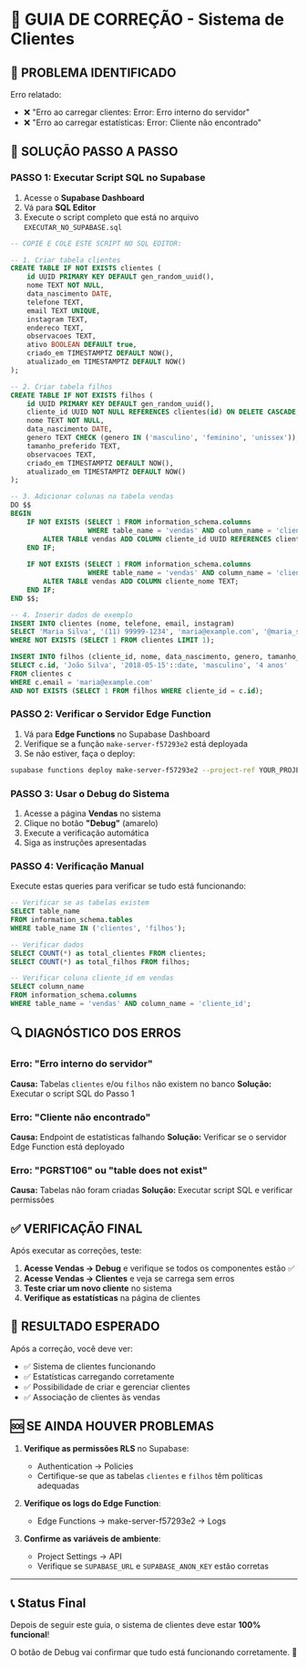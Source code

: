 # 🔧 GUIA DE CORREÇÃO - Sistema de Clientes

## 🚨 **PROBLEMA IDENTIFICADO**

Erro relatado:
- ❌ "Erro ao carregar clientes: Error: Erro interno do servidor"
- ❌ "Erro ao carregar estatísticas: Error: Cliente não encontrado"

## 🎯 **SOLUÇÃO PASSO A PASSO**

### **PASSO 1: Executar Script SQL no Supabase**

1. Acesse o **Supabase Dashboard**
2. Vá para **SQL Editor**
3. Execute o script completo que está no arquivo `EXECUTAR_NO_SUPABASE.sql`

```sql
-- COPIE E COLE ESTE SCRIPT NO SQL EDITOR:

-- 1. Criar tabela clientes
CREATE TABLE IF NOT EXISTS clientes (
    id UUID PRIMARY KEY DEFAULT gen_random_uuid(),
    nome TEXT NOT NULL,
    data_nascimento DATE,
    telefone TEXT,
    email TEXT UNIQUE,
    instagram TEXT,
    endereco TEXT,
    observacoes TEXT,
    ativo BOOLEAN DEFAULT true,
    criado_em TIMESTAMPTZ DEFAULT NOW(),
    atualizado_em TIMESTAMPTZ DEFAULT NOW()
);

-- 2. Criar tabela filhos
CREATE TABLE IF NOT EXISTS filhos (
    id UUID PRIMARY KEY DEFAULT gen_random_uuid(),
    cliente_id UUID NOT NULL REFERENCES clientes(id) ON DELETE CASCADE,
    nome TEXT NOT NULL,
    data_nascimento DATE,
    genero TEXT CHECK (genero IN ('masculino', 'feminino', 'unissex')),
    tamanho_preferido TEXT,
    observacoes TEXT,
    criado_em TIMESTAMPTZ DEFAULT NOW(),
    atualizado_em TIMESTAMPTZ DEFAULT NOW()
);

-- 3. Adicionar colunas na tabela vendas
DO $$
BEGIN
    IF NOT EXISTS (SELECT 1 FROM information_schema.columns 
                   WHERE table_name = 'vendas' AND column_name = 'cliente_id') THEN
        ALTER TABLE vendas ADD COLUMN cliente_id UUID REFERENCES clientes(id) ON DELETE SET NULL;
    END IF;
    
    IF NOT EXISTS (SELECT 1 FROM information_schema.columns 
                   WHERE table_name = 'vendas' AND column_name = 'cliente_nome') THEN
        ALTER TABLE vendas ADD COLUMN cliente_nome TEXT;
    END IF;
END $$;

-- 4. Inserir dados de exemplo
INSERT INTO clientes (nome, telefone, email, instagram)
SELECT 'Maria Silva', '(11) 99999-1234', 'maria@example.com', '@maria_silva'
WHERE NOT EXISTS (SELECT 1 FROM clientes LIMIT 1);

INSERT INTO filhos (cliente_id, nome, data_nascimento, genero, tamanho_preferido)
SELECT c.id, 'João Silva', '2018-05-15'::date, 'masculino', '4 anos'
FROM clientes c 
WHERE c.email = 'maria@example.com'
AND NOT EXISTS (SELECT 1 FROM filhos WHERE cliente_id = c.id);
```

### **PASSO 2: Verificar o Servidor Edge Function**

1. Vá para **Edge Functions** no Supabase Dashboard
2. Verifique se a função `make-server-f57293e2` está deployada
3. Se não estiver, faça o deploy:

```bash
supabase functions deploy make-server-f57293e2 --project-ref YOUR_PROJECT_ID
```

### **PASSO 3: Usar o Debug do Sistema**

1. Acesse a página **Vendas** no sistema
2. Clique no botão **"Debug"** (amarelo) 
3. Execute a verificação automática
4. Siga as instruções apresentadas

### **PASSO 4: Verificação Manual**

Execute estas queries para verificar se tudo está funcionando:

```sql
-- Verificar se as tabelas existem
SELECT table_name 
FROM information_schema.tables 
WHERE table_name IN ('clientes', 'filhos');

-- Verificar dados
SELECT COUNT(*) as total_clientes FROM clientes;
SELECT COUNT(*) as total_filhos FROM filhos;

-- Verificar coluna cliente_id em vendas
SELECT column_name 
FROM information_schema.columns 
WHERE table_name = 'vendas' AND column_name = 'cliente_id';
```

## 🔍 **DIAGNÓSTICO DOS ERROS**

### **Erro: "Erro interno do servidor"**
**Causa:** Tabelas `clientes` e/ou `filhos` não existem no banco
**Solução:** Executar o script SQL do Passo 1

### **Erro: "Cliente não encontrado"**
**Causa:** Endpoint de estatísticas falhando
**Solução:** Verificar se o servidor Edge Function está deployado

### **Erro: "PGRST106" ou "table does not exist"**
**Causa:** Tabelas não foram criadas
**Solução:** Executar script SQL e verificar permissões

## ✅ **VERIFICAÇÃO FINAL**

Após executar as correções, teste:

1. **Acesse Vendas → Debug** e verifique se todos os componentes estão ✅
2. **Acesse Vendas → Clientes** e veja se carrega sem erros
3. **Teste criar um novo cliente** no sistema
4. **Verifique as estatísticas** na página de clientes

## 🎯 **RESULTADO ESPERADO**

Após a correção, você deve ver:
- ✅ Sistema de clientes funcionando
- ✅ Estatísticas carregando corretamente
- ✅ Possibilidade de criar e gerenciar clientes
- ✅ Associação de clientes às vendas

## 🆘 **SE AINDA HOUVER PROBLEMAS**

1. **Verifique as permissões RLS** no Supabase:
   - Authentication → Policies
   - Certifique-se que as tabelas `clientes` e `filhos` têm políticas adequadas

2. **Verifique os logs do Edge Function**:
   - Edge Functions → make-server-f57293e2 → Logs

3. **Confirme as variáveis de ambiente**:
   - Project Settings → API
   - Verifique se `SUPABASE_URL` e `SUPABASE_ANON_KEY` estão corretas

---

## 📞 **Status Final**

Depois de seguir este guia, o sistema de clientes deve estar **100% funcional**! 

O botão de Debug vai confirmar que tudo está funcionando corretamente. 🎉